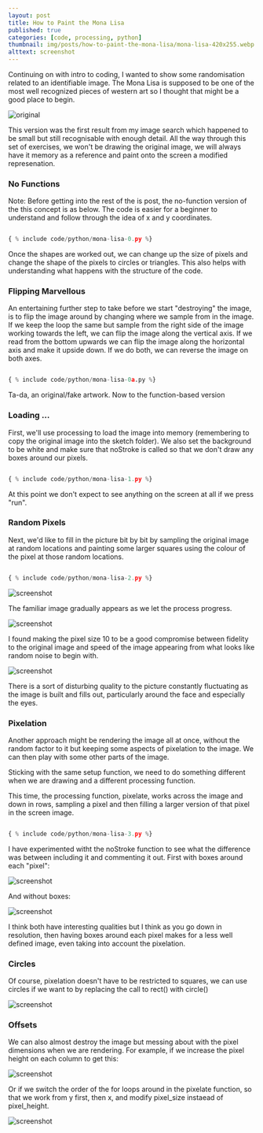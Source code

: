 ```yaml
---
layout: post
title: How to Paint the Mona Lisa
published: true
categories: [code, processing, python]
thumbnail: img/posts/how-to-paint-the-mona-lisa/mona-lisa-420x255.webp
alttext: screenshot
---
```


Continuing on with intro to coding, I wanted to show some randomisation related to an identifiable image. The Mona Lisa is supposed to be one of the most well 
recognized pieces of western art so I thought that might be a good place to begin. 

![original](/img/posts/how-to-paint-the-mona-lisa/mona-lisa.webp)

This version was the first result from my image search which happened to be small but still recognisable with enough detail. All the way through this set of exercises, 
we won't be drawing the original image, we will always have it memory as a reference and paint onto the screen a modified represenation. 

### No Functions

Note: Before getting into the rest of the is post, the no-function version of the this concept is as below. The code is easier for a beginner to understand and follow through the idea of x and y coordinates.

```python

{ % include code/python/mona-lisa-0.py %}

```

Once the shapes are worked out, we can change up the size of pixels and change the shape of the pixels to circles or triangles. This also helps with understanding what happens with the structure of the code.


### Flipping Marvellous

An entertaining further step to take before we start "destroying" the image, is to flip the image around by changing where we sample from in the image. If we keep the loop the same but sample from the right side of the image working towards the left, we can flip the image along the vertical axis. 
If we read from the bottom upwards we can flip the image along the horizontal axis and make it upside down. If we do both, we can reverse the image on both axes. 

```python

{ % include code/python/mona-lisa-0a.py %}

```

Ta-da, an original/fake artwork. Now to the function-based version


### Loading ... 

First, we'll use processing to load the image into memory (remembering to copy the original image into the sketch folder). We also set the background to be white and make sure 
that noStroke is called so that we don't draw any boxes around our pixels. 


```python

{ % include code/python/mona-lisa-1.py %}

```

At this point we don't expect to see anything on the screen at all if we press "run".


### Random Pixels

Next, we'd like to fill in the picture bit by bit by sampling the original image at random locations and 
painting some larger squares using the colour of the pixel at those random locations.

```python

{ % include code/python/mona-lisa-2.py %}

```

![screenshot](/img/posts/how-to-paint-the-mona-lisa/art-1.webp)


The familiar image gradually appears as we let the process progress. 

![screenshot](/img/posts/how-to-paint-the-mona-lisa/art-2.webp)

I found making the pixel size 10 to be a good compromise between fidelity to the 
original image and speed of the image appearing from what looks like random noise to begin with. 

![screenshot](/img/posts/how-to-paint-the-mona-lisa/art-3.webp)

There is a sort of disturbing quality to the picture constantly fluctuating as the image is built and fills out, 
particularly around the face and especially the eyes.


### Pixelation

Another approach might be rendering the image all at once, without the random factor to it but keeping some aspects of pixelation to the image.
We can then play with some other parts of the image. 

Sticking with the same setup function, we need to do something different when we are drawing and a different processing function. 

This time, the processing function, pixelate, works across the image and down in rows, sampling a pixel and then filling a larger version of that pixel 
in the screen image. 

```python

{ % include code/python/mona-lisa-3.py %}

```

I have experimented witht the noStroke function to see what the difference was between including it and commenting it out. First with boxes around each "pixel":

![screenshot](/img/posts/how-to-paint-the-mona-lisa/art-4.webp)

And without boxes:

![screenshot](/img/posts/how-to-paint-the-mona-lisa/art-5.webp)

I think both have interesting qualities but I think as you go down in resolution, then having boxes around each pixel makes for a less well defined image, even taking into 
account the pixelation.


### Circles

Of course, pixelation doesn't have to be restricted to squares, we can use circles if we want to by replacing the call to rect() with circle()

![screenshot](/img/posts/how-to-paint-the-mona-lisa/art-6.webp)


### Offsets

We can also almost destroy the image but messing about with the pixel dimensions when we are rendering. For example, if we increase the pixel height on each column to get this:

![screenshot](/img/posts/how-to-paint-the-mona-lisa/art-7.webp)

Or if we switch the order of the for loops around in the pixelate function, so that we work from y first, then x, and modify pixel_size instaead of pixel_height.

![screenshot](/img/posts/how-to-paint-the-mona-lisa/art-8.webp)
